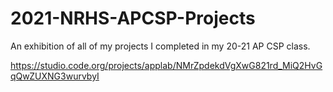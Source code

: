 # 2021-NRHS-APCSP-Projects
An exhibition of all of my projects I completed in my 20-21 AP CSP class. 

https://studio.code.org/projects/applab/NMrZpdekdVgXwG821rd_MiQ2HvGqQwZUXNG3wurvbyI
